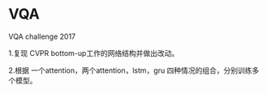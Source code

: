 # VQA
VQA challenge 2017

1.复现 CVPR bottom-up工作的网络结构并做出改动。

2.根据  一个attention，两个attention，lstm，gru 四种情况的组合，分别训练多个模型。



